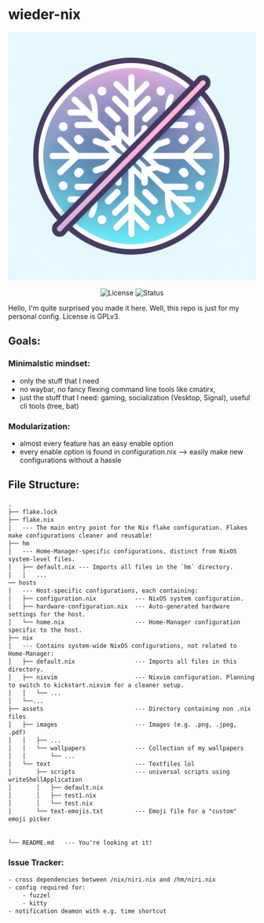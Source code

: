 
# wieder-nix


<div align="center">

![Logo](./assets/images/logo.jpeg)

![License](https://img.shields.io/badge/License-GPLv3-blue.svg)
![Status](https://img.shields.io/badge/Status-Active-brightgreen.svg)
</div>
Hello, I'm quite surprised you made it here. Well, this repo is just for my personal config. License is GPLv3. 

## Goals:
### Minimalstic mindset:
- only the stuff that I need
- no waybar, no fancy flexing command line tools like cmatirx, 
- just the stuff that I need: gaming, socialization (Vesktop, Signal), useful cli tools (tree, bat)
### Modularization:
- almost every feature has an easy enable option
- every enable option is found in configuration.nix
--> easily make new configurations without a hassle

## File Structure:
```tree
.
├── flake.lock
├── flake.nix  
│   --- The main entry point for the Nix flake configuration. Flakes make configurations cleaner and reusable!
├── hm  
│   --- Home-Manager-specific configurations, distinct from NixOS system-level files.
│   ├── default.nix --- Imports all files in the `hm` directory.
│   │   ...
── hosts  
│   --- Host-specific configurations, each containing:  
│   ├── configuration.nix           --- NixOS system configuration.
│   ├── hardware-configuration.nix  --- Auto-generated hardware settings for the host.
│   └── home.nix                    --- Home-Manager configuration specific to the host.  
├── nix  
│   --- Contains system-wide NixOS configurations, not related to Home-Manager:
│   ├── default.nix                 --- Imports all files in this directory.  
│   ├── nixvim                      --- Nixvim configuration. Planning to switch to kickstart.nixvim for a cleaner setup.  
│   │   └── ... 
│   └──...
├── assets                          --- Directory containing non .nix files
│   ├── images                      --- Images (e.g. .png, .jpeg, .pdf)
│   │   ├── ...
│   │   └── wallpapers              --- Collection of my wallpapers
│   │       └── ...
│   └── text                        --- Textfiles lol
│       ├── scripts                 --- universal scripts using writeShellApplication
│       │   ├── default.nix
│       │   ├── test1.nix
│       │   └── test.nix
│       └── text-emojis.txt         --- Emoji file for a "custom" emoji picker


└── README.md   --- You're looking at it!  

```



### Issue Tracker:
    - cross dependencies between /nix/niri.nix and /hm/niri.nix
    - config required for:
        - fuzzel
        - kitty
    - notification deamon with e.g. time shortcut
